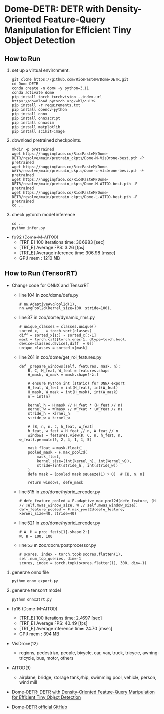 # Dome-DETR: DETR with Density-Oriented Feature-Query Manipulation for Efficient Tiny Object Detection

## How to Run

1. set up a virtual environment.
    ```
    git clone https://github.com/RicePasteM/Dome-DETR.git
    cd Dome-DETR
    conda create -n dome -y python=3.11
    conda activate dome
    pip install torch torchvision --index-url https://download.pytorch.org/whl/cu129
    pip install -r requirements.txt
    pip install opencv-python
    pip install onnx
    pip install onnxscript
    pip install onnxsim
    pip install matplotlib
    pip install scikit-image
    ```

2. download pretrained checkpoints.
    ```
    mkdir -p pretrained
    wget https://huggingface.co/RicePasteM/Dome-DETR/resolve/main/pretrain_ckpts/Dome-M-VisDrone-best.pth -P pretrained
    wget https://huggingface.co/RicePasteM/Dome-DETR/resolve/main/pretrain_ckpts/Dome-L-VisDrone-best.pth -P pretrained
    wget https://huggingface.co/RicePasteM/Dome-DETR/resolve/main/pretrain_ckpts/Dome-M-AITOD-best.pth -P pretrained
    wget https://huggingface.co/RicePasteM/Dome-DETR/resolve/main/pretrain_ckpts/Dome-L-AITOD-best.pth -P pretrained
    cd ..
    ```

3. check pytorch model inference
    ```
    cd ..
    python infer.py
    ```
- fp32 (Dome-M-AITOD)   
    - [TRT_E] 100 iterations time: 30.6983 [sec]   
    - [TRT_E] Average FPS: 3.26 [fps]   
    - [TRT_E] Average inference time: 306.98 [msec]   
    - GPU mem : 1210 MB   

## How to Run (TensorRT)
- Change code for ONNX and TensorRT
    - line 104 in zoo/dome/defe.py 
        ```
        # nn.AdaptiveAvgPool2d(1),
        nn.AvgPool2d(kernel_size=100, stride=100),
        ```

    - line 37 in zoo/dome/dynamic_nms.py
        ```
        # unique_classes = classes.unique()
        sorted_x, _ = torch.sort(classes)
        diff = sorted_x[1:] - sorted_x[:-1]
        mask = torch.cat([torch.ones(1, dtype=torch.bool, device=classes.device),diff != 0])
        unique_classes = sorted_x[mask]
        ```

    - line 261 in zoo/dome/get_roi_features.py
        ```
        def _prepare_windows(self, features, mask, n):
            B, C, H_feat, W_feat = features.shape
            H_mask, W_mask = mask.shape[-2:] 
            
            # ensure Python int (static) for ONNX export
            H_feat, W_feat = int(H_feat), int(W_feat)
            H_mask, W_mask = int(H_mask), int(W_mask)
            n = int(n)

            kernel_h = H_mask // H_feat * (H_feat // n)
            kernel_w = W_mask // W_feat * (W_feat // n)
            stride_h = kernel_h
            stride_w = kernel_w
            
            # [B, n, n, C, h_feat, w_feat]
            h_feat, w_feat = H_feat // n, W_feat // n
            windows = features.view(B, C, n, h_feat, n, w_feat).permute(0, 2, 4, 1, 3, 5)
            
            mask_float = mask.float()
            pooled_mask = F.max_pool2d(
                mask_float, 
                kernel_size=(int(kernel_h), int(kernel_w)), 
                stride=(int(stride_h), int(stride_w))
            )
            defe_mask = (pooled_mask.squeeze(1) > 0)  # [B, n, n]
            
            return windows, defe_mask
        ```

    - line 515 in zoo/dome/hybrid_encoder.py
        ```
        # defe_feature_pooled = F.adaptive_max_pool2d(defe_feature, (H // self.mwas_window_size, W // self.mwas_window_size))
        defe_feature_pooled = F.max_pool2d(defe_feature, kernel_size=40, stride=40)
        ```

    - line 521 in zoo/dome/hybrid_encoder.py
        ```
        # W, H = proj_feats[1].shape[2:]
        W, H = 100, 100
        ```

    - line 53 in zoo/doom/postprocessor.py
        ```
        # scores, index = torch.topk(scores.flatten(1), self.num_top_queries, dim=-1)
        scores, index = torch.topk(scores.flatten(1), 300, dim=-1)
        ```

1. generate onnx file
    ```
    python onnx_export.py
    ```

2. generate tensorrt model
    ```
    python onnx2trt.py
    ```
- fp16 (Dome-M-AITOD)   
    - [TRT_E] 100 iterations time: 2.4697 [sec]
    - [TRT_E] Average FPS: 40.49 [fps]
    - [TRT_E] Average inference time: 24.70 [msec]
    - GPU mem : 394 MB   


- VisDrone(12)   
    - regions, pedestrian, people, bicycle, car, van, truck, tricycle, awning-tricycle, bus, motor, others  
- AITOD(9)   
    - airplane, bridge, storage tank,ship, swimming pool, vehicle, person, wind mill   

- [Dome-DETR: DETR with Density-Oriented Feature-Query Manipulation for Efficient Tiny Object Detection](https://arxiv.org/pdf/2505.05741)
- [Dome-DETR official GitHub](https://github.com/RicePasteM/Dome-DETR)

